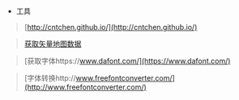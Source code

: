 * 工具
>[http://cntchen.github.io/](http://cntchen.github.io/)

>[获取矢量地图数据](http://datav.aliyun.com/tools/atlas/#&lat=33.521903996156105&lng=104.29849999999999&zoom=4)

>[获取字体https://www.dafont.com/](https://www.dafont.com/)

>[字体转换http://www.freefontconverter.com/](http://www.freefontconverter.com/)
